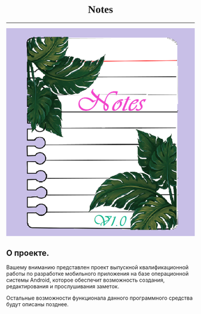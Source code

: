 <h1 align="center">
  <strong>
    <font face="Georgia">
      <b>Notes</b>
    </font>
  </strong> 
</h1>
<hr size="2" color="rgb(23,51,0,16)" align="left" width="100%" >
<p align="center">
<img src="Notes/Notes.Android/Resources/drawable/xamarinlogo.png">
  
  ## О проекте.
  Вашему вниманию представлен проект выпускной квалификационной работы по разработке мобильного приложения на базе операционной системы Android, которое обеспечит возможность создания, редактирования и прослушивания заметок.
  
  Остальные возможности функционала данного программного средства будут описаны позднее.
